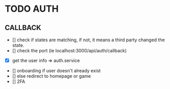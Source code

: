 # TODO AUTH

## CALLBACK
- [] check if states are matching, if not, it means a third party changed the state.
- [] check the port (ie localhost:3000/api/auth/callback)
- [x] get the user info => auth.service
- [] onboarding if user doesn't already exist
- [] else redirect to homepage or game
- [] 2FA

